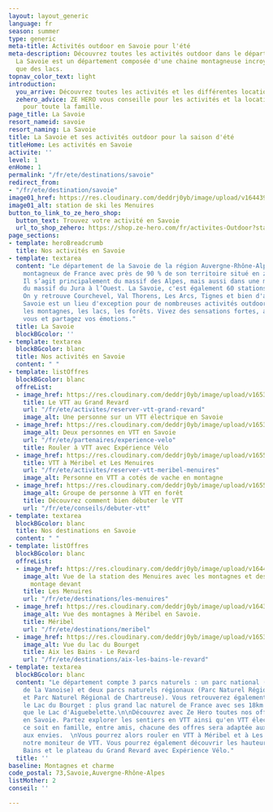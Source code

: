```yaml
---
layout: layout_generic
language: fr
season: summer
type: generic
meta-title: Activités outdoor en Savoie pour l'été
meta-description: Découvrez toutes les activités outdoor dans le département savoyard.
  La Savoie est un département composée d'une chaine montagneuse incroyable ainsi
  que des lacs.
topnav_color_text: light
introduction:
  you_arrive: Découvrez toutes les activités et les différentes locations en Savoie
  zehero_advice: ZE HERO vous conseille pour les activités et la location des équipements
    pour toute la famille.
page_title: La Savoie
resort_nameid: savoie
resort_naming: La Savoie
title: La Savoie et ses activités outdoor pour la saison d'été
titleHome: Les activités en Savoie
activite: ''
level: 1
enHome: 1
permalink: "/fr/ete/destinations/savoie"
redirect_from:
- "/fr/ete/destination/savoie"
image01_href: https://res.cloudinary.com/deddrj0yb/image/upload/v1644398781/website/resorts/les%20menuires/Myrtilliers_et_vue_sur_station-Vincent_LOTTENBERG-30356-1600px_bbaihi.jpg
image01_alt: station de ski les Menuires
button_to_link_to_ze_hero_shop:
  button_text: Trouvez votre activité en Savoie
  url_to_shop_zehero: https://shop.ze-hero.com/fr/activites-Outdoor?station=Savoie+%2873%29&calessonstype=all&catypegenderlistsummer=all&calessonsactivitytype=Ski&start-date=12%2F12%2F2021
page_sections:
- template: heroBreadcrumb
  title: Nos activités en Savoie
- template: textarea
  content: "Le département de la Savoie de la région Auvergne-Rhône-Alpes est le plus
    montagneux de France avec près de 90 % de son territoire situé en zone de montagne.
    Il s’agit principalement du massif des Alpes, mais aussi dans une moindre mesure
    du massif du Jura à l’Ouest. La Savoie, c'est également 60 stations de sport d’hiver.
    On y retrouve Courchevel, Val Thorens, Les Arcs, Tignes et bien d'autres.  \nLa
    Savoie est un lieu d'exception pour de nombreuses activités outdoors. Partez découvrir
    les montagnes, les lacs, les forêts. Vivez des sensations fortes, admirez, détendez
    vous et partagez vos émotions."
  title: La Savoie
  blockBGcolor: ''
- template: textarea
  blockBGcolor: blanc
  title: Nos activités en Savoie
  content: " "
- template: listOffres
  blockBGcolor: blanc
  offreList:
  - image_href: https://res.cloudinary.com/deddrj0yb/image/upload/v1653899659/website/Exp%C3%A9rience%20V%C3%A9lo/randonn%C3%A9e_en_vtt_%C3%A9lectrique_%C3%A0_proximit%C3%A9_du_lac_d_annecy_en_haute-savoie..jpg
    title: Le VTT au Grand Revard
    url: "/fr/ete/activites/reserver-vtt-grand-revard"
    image_alt: Une personne sur un VTT électrique en Savoie
  - image_href: https://res.cloudinary.com/deddrj0yb/image/upload/v1653393324/website/Exp%C3%A9rience%20V%C3%A9lo/passage_%C3%A0_v%C3%A9lo_sur_la_passerelle_de_cusy_en_savoie..jpg
    image_alt: Deux personnes en VTT en Savoie
    url: "/fr/ete/partenaires/experience-velo"
    title: Rouler à VTT avec Expérience Vélo
  - image_href: https://res.cloudinary.com/deddrj0yb/image/upload/v1655108069/website/VTT%20AE/pexels-reinhard-bruckner-5328112.jpg
    title: VTT à Méribel et Les Menuires
    url: "/fr/ete/activites/reserver-vtt-meribel-menuires"
    image_alt: Personne en VTT a cotés de vache en montagne
  - image_href: https://res.cloudinary.com/deddrj0yb/image/upload/v1655108071/website/VTT%20AE/forest-4366094_1920.jpg
    image_alt: Groupe de personne à VTT en forêt
    title: Découvrez comment bien débuter le VTT
    url: "/fr/ete/conseils/debuter-vtt"
- template: textarea
  blockBGcolor: blanc
  title: Nos destinations en Savoie
  content: " "
- template: listOffres
  blockBGcolor: blanc
  offreList:
  - image_href: https://res.cloudinary.com/deddrj0yb/image/upload/v1644398781/website/resorts/les%20menuires/Myrtilliers_et_vue_sur_station-Vincent_LOTTENBERG-30356-1600px_bbaihi.jpg
    image_alt: Vue de la station des Menuires avec les montagnes et des fleurs de
      montage devant
    title: Les Menuires
    url: "/fr/ete/destinations/les-menuires"
  - image_href: https://res.cloudinary.com/deddrj0yb/image/upload/v1643269872/website/M%C3%A9ribel/51413475434_999c49bc4f_k_tzeznm.jpg
    image_alt: Vue des montagnes à Méribel en Savoie.
    title: Méribel
    url: "/fr/ete/destinations/meribel"
  - image_href: https://res.cloudinary.com/deddrj0yb/image/upload/v1653471444/website/resorts/Le%20Revard/mercvrie-YlWgxkbP_pY-unsplash.jpg
    image_alt: Vue du lac du Bourget
    title: Aix les Bains - Le Revard
    url: "/fr/ete/destinations/aix-les-bains-le-revard"
- template: textarea
  blockBGcolor: blanc
  content: "Le département compte 3 parcs naturels : un parc national (Parc National
    de la Vanoise) et deux parcs naturels régionaux (Parc Naturel Régional des Bauges
    et Parc Naturel Régional de Chartreuse). Vous retrouverez également en Savoie
    le Lac du Bourget : plus grand lac naturel de France avec ses 18km de long ainsi
    que le Lac d'Aiguebelette.\n\nDécouvrez avec Ze Hero toutes nos offres de VTT
    en Savoie. Partez explorer les sentiers en VTT ainsi qu'en VTT électrique. Que
    ce soit en famille, entre amis, chacune des offres sera adaptée aux niveaux et
    aux envies.  \nVous pourrez alors rouler en VTT à Méribel et à Les Menuires avec
    notre moniteur de VTT. Vous pourrez également découvrir les hauteurs d'Aix les
    Bains et le plateau du Grand Revard avec Expérience Vélo."
  title: ''
baseline: Montagnes et charme
code_postal: 73,Savoie,Auvergne-Rhône-Alpes
listMother: 2
conseil: ''

---
```

